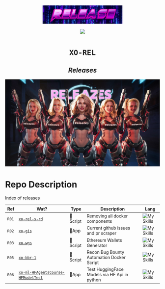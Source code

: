 <p align="center"><a href="https://x.com/xyizko" target="_blank" rel="noopener noreferrer"><img src="https://raw.githubusercontent.com/xyizko/xo-tagz/refs/heads/main/gfx/a.png"></a></p>

<p align="center">
<a href="https://twitter.com/xyizko" target="_blank">
<img src="https://hits.seeyoufarm.com/api/count/incr/badge.svg?url=https%3A%2F%2Fgithub.com%2Fxyizko%2Fxo-rel&count_bg=%239C18B3&title_bg=%23555555&icon=&icon_color=%23E7E7E7&title=%F0%9F%91%81%EF%B8%8F+&edge_flat=false"/>
</a>


<h1 align="center"><code>XO-REL</code></h1>
<h2 align="center"><i>Releases</i></h2>

[![](./gfx/x.png)](https://youtu.be/rxziz-IcBKQ?feature=shared)

# Repo Description
Index of releases

| Ref   | Wat?                                                   | Type   | Description                    | Lang                                                                                   |
| ----- | ------------------------------------------------------ | ------ | ------------------------------ | -------------------------------------------------------------------------------------- |
| `R01` | [`xo-rel-s-rd`](https://github.com/xyizko/xo-rel-s-rd) | 🍫Script | Removing all docker components | ![My Skills](https://skillicons.dev/icons?i=bash,powershell) |
| `R02` | [`xo-gis`](https://github.com/xyizko/xo-gis) | 🍰App | Current github issues and pr scraper | ![My Skills](https://skillicons.dev/icons?i=python) |
| `R03` | [`xo-wgs`](https://github.com/xyizko/xo-wgs) | 🍫Script | Ethereum Wallets Generator | ![My Skills](https://skillicons.dev/icons?i=python)|
|`R05`| [`xo-bbr-1`](https://github.com/xyizko/xo-bbr-1) | 🍫Script | Recon Bug Bounty Automation Docker Script |![My Skills](https://skillicons.dev/icons?i=go,docker)
|`R06`| [`xo-ml-HFAgentsCourse-HFModelTest`](https://github.com/xyizko/xo-ml-HFAgentsCourse-HFModelTest) | 🍰App | Test HuggingFace Models via HF Api in python |![My Skills](https://skillicons.dev/icons?i=python)

